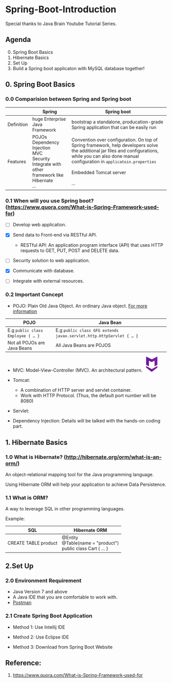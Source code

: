 # Spring-Boot-Introduction
Special thanks to Java Brain Youtube Tutorial Series.

## Agenda
0. Spring Boot Basics
1. Hibernate Basics
2. Set Up
3. Build a Spring boot applicaton with MySQL database together!

## 0. Spring Boot Basics

### 0.0 Comparision between Spring and Spring boot

|  | Spring | Spring boot|
| ------------- | ------------- | ------------- |
| Definition|  huge Enterprise Java Framework | bootstrap a standalone, producation-grade Spring application that can be easily run|
| Features|  POJOs<br> Dependency Injection<br> MVC<br> Security<br> Integrate with other framework like Hibernate <br> ...| Convention over configuration. On top of Spring framework, help developers solve the additional jar files and configurations, while you can also done manual configuration in `applicatoin.properties` <br><br> Embedded Tomcat server <br><br> ...|

### 0.1 When will you use Spring boot? (https://www.quora.com/What-is-Spring-Framework-used-for)

- [ ] Develop web application.

- [x] Send data to Front-end via RESTful API.
  - RESTful API: An application program interface (API) that uses HTTP requests to GET, PUT, POST and DELETE data.

- [ ] Security solution to web application.

- [x] Communicate with database.

- [ ] Integrate with external resources.

### 0.2 Important Concept

- POJO: Plain Old Java Object. An ordinary Java object. [For more information](https://www.geeksforgeeks.org/pojo-vs-java-beans/)

| POJO | Java Bean |
| ---- | ----- |
| E.g `public class Employee { … }` | E.g  `public class GFG extends javax.servlet.http.HttpServlet { … } `|
| Not all POJOs are Java Beans | All Java Beans are POJOS |


- MVC: Model-View-Controller (MVC). An architectural pattern.
![](https://github.com/adam-p/markdown-here/raw/master/src/common/images/icon48.png)

- Tomcat:
  - A combination of HTTP server and servlet container.
  - Work with HTTP Protocol. (Thus, the default port number will be 8080)

- Servlet:

- Dependency Injection: Details will be talked with the hands-on coding part.

## 1. Hibernate Basics

### 1.0 What is Hibernate? (http://hibernate.org/orm/what-is-an-orm/)

An object-relational mapping tool for the Java programming language.

Using Hibernate ORM will help your application to achieve Data Persistence.

### 1.1 What is ORM?

A way to leverage SQL in other programming languages.

Example:

| SQL | Hibernate ORM |
|-----| --------------|
| CREATE TABLE product | @Entity<br>@Table(name = "product")<br>public class Cart { … } |

## 2.Set Up

### 2.0 Environment Requirement

- Java Version 7 and above
- A Java IDE that you are comfortable to work with.
- [Postman](https://www.getpostman.com/downloads/)

### 2.1 Create Spring Boot Application

- Method 1: Use Intellij IDE

- Method 2: Use Eclipse IDE

- Method 3: Download from Spring Boot Website

## Reference:
1. https://www.quora.com/What-is-Spring-Framework-used-for
